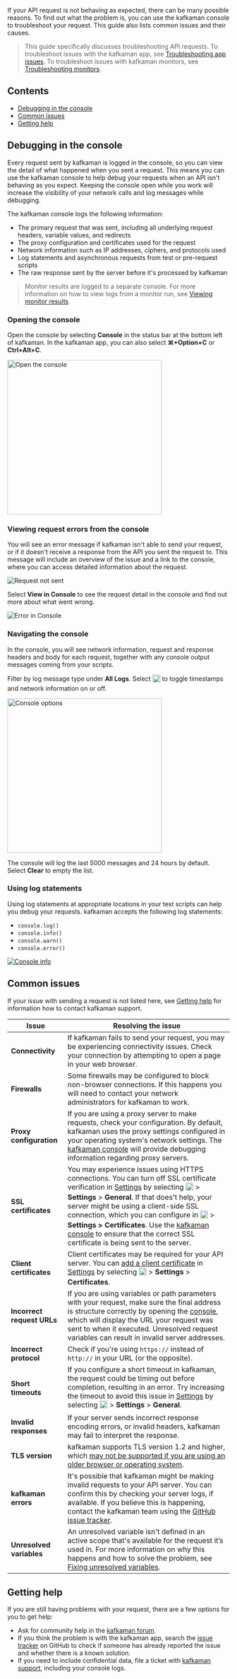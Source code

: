 If your API request is not behaving as expected, there can be many possible reasons. To find out what the problem is, you can use the kafkaman console to troubleshoot your request. This guide also lists common issues and their causes.

> This guide specifically discusses troubleshooting API requests. To troubleshoot issues with the kafkaman app, see [Troubleshooting app issues](/docs/getting-started/troubleshooting-inapp/). To troubleshoot issues with kafkaman monitors, see [Troubleshooting monitors](/docs/monitoring-your-api/troubleshooting-monitors/).

## Contents

* [Debugging in the console](#debugging-in-the-console)
* [Common issues](#common-issues)
* [Getting help](#getting-help)

## Debugging in the console

Every request sent by kafkaman is logged in the console, so you can view the detail of what happened when you sent a request. This means you can use the kafkaman console to help debug your requests when an API isn't behaving as you expect. Keeping the console open while you work will increase the visibility of your network calls and log messages while debugging.

The kafkaman console logs the following information:

* The primary request that was sent, including all underlying request headers, variable values, and redirects
* The proxy configuration and certificates used for the request
* Network information such as IP addresses, ciphers, and protocols used
* Log statements and asynchronous requests from test or pre-request scripts
* The raw response sent by the server before it's processed by kafkaman

> Monitor results are logged to a separate console. For more information on how to view logs from a monitor run, see [Viewing monitor results](/docs/monitoring-your-api/viewing-monitor-results/#console-log).

### Opening the console

Open the console by selecting **Console** in the status bar at the bottom left of kafkaman. In the kafkaman app, you can also select **⌘+Option+C** or **Ctrl+Alt+C**.

<img alt="Open the console" src="https://assets.kafkaman.com/kafkaman-docs/console-pane-button.jpg" width="350px"/>

### Viewing request errors from the console

You will see an error message if kafkaman isn't able to send your request, or if it doesn't receive a response from the API you sent the request to. This message will include an overview of the issue and a link to the console, where you can access detailed information about the request.

![Request not sent](https://assets.kafkaman.com/kafkaman-docs/response-error-console-link-v8.jpg)

Select __View in Console__ to see the request detail in the console and find out more about what went wrong.

![Error in Console](https://assets.kafkaman.com/kafkaman-docs/console-pane-opened-from-response-v8.jpg)

### Navigating the console

In the console, you will see network information, request and response headers and body for each request, together with any console output messages coming from your scripts.

Filter by log message type under **All Logs**. Select <img alt="Three dots icon" src="https://assets.kafkaman.com/kafkaman-docs/icon-three-dots-v9.jpg" width="18px" style="vertical-align:middle;margin-bottom:5px"> to toggle timestamps and network information on or off.

<img alt="Console options" src="https://assets.kafkaman.com/kafkaman-docs/console-pane-log-options-v8.jpg" width="350px"/>

The console will log the last 5000 messages and 24 hours by default. Select __Clear__ to empty the list.

### Using log statements

Using log statements at appropriate locations in your test scripts can help you debug your requests. kafkaman accepts the following log statements:

* `console.log()`
* `console.info()`
* `console.warn()`
* `console.error()`

[![Console info](https://assets.kafkaman.com/kafkaman-docs/console-logs-in-pane-v8.jpg)](https://assets.kafkaman.com/kafkaman-docs/console-logs-in-pane-v8.jpg)

## Common issues

If your issue with sending a request is not listed here, see [Getting help](#getting-help) for information how to contact kafkaman support.

Issue | Resolving the issue
--- | ---
**Connectivity** | If kafkaman fails to send your request, you may be experiencing connectivity issues. Check your connection by attempting to open a page in your web browser.
**Firewalls** | Some firewalls may be configured to block non-browser connections. If this happens you will need to contact your network administrators for kafkaman to work.
**Proxy configuration** | If you are using a proxy server to make requests, check your configuration. By default, kafkaman uses the proxy settings configured in your operating system's network settings. The [kafkaman console](#debugging-in-the-console) will provide debugging information regarding proxy servers.
**SSL certificates** | You may experience issues using HTTPS connections. You can turn off SSL certificate verification in [Settings](/docs/getting-started/settings/) by selecting <img alt="Settings icon" src="https://assets.kafkaman.com/kafkaman-docs/icon-gear-outline-v9.jpg" width="18px" style="vertical-align:middle;margin-bottom:5px"> > **Settings** > **General**. If that does't help, your server might be using a client-side SSL connection, which you can configure in <img alt="Settings icon" src="https://assets.kafkaman.com/kafkaman-docs/icon-gear-outline-v9.jpg" width="18px" style="vertical-align:middle;margin-bottom:5px"> > **Settings > Certificates**. Use the [kafkaman console](#debugging-in-the-console) to ensure that the correct SSL certificate is being sent to the server.
**Client certificates** | Client certificates may be required for your API server. You can [add a client certificate](/docs/sending-requests/certificates/) in [Settings](/docs/getting-started/settings/) by selecting <img alt="Settings icon" src="https://assets.kafkaman.com/kafkaman-docs/icon-gear-outline-v9.jpg" width="18px" style="vertical-align:middle;margin-bottom:5px"> > **Settings** > **Certificates**.
**Incorrect request URLs** | If you are using variables or path parameters with your request, make sure the final address is structure correctly by opening the [console](#debugging-in-the-console), which will display the URL your request was sent to when it executed. Unresolved request variables can result in invalid server addresses.
**Incorrect protocol** | Check if you're using `https://` instead of `http://` in your URL (or the opposite).
**Short timeouts** | If you configure a short timeout in kafkaman, the request could be timing out before completion, resulting in an error. Try increasing the timeout to avoid this issue in [Settings](/docs/getting-started/settings/) by selecting <img alt="Settings icon" src="https://assets.kafkaman.com/kafkaman-docs/icon-gear-outline-v9.jpg" width="18px" style="vertical-align:middle;margin-bottom:5px"> > **Settings** > **General**.
**Invalid responses** | If your server sends incorrect response encoding errors, or invalid headers, kafkaman may fail to interpret the response.
**TLS version** | kafkaman supports TLS version 1.2 and higher, which [may not be supported if you are using an older browser or operating system](https://support.kafkaman.com/hc/en-us/articles/360041392573-Deprecating-TLS-1-0-and-TLS-1-1).
**kafkaman errors** | It's possible that kafkaman might be making invalid requests to your API server. You can confirm this by checking your server logs, if available. If you believe this is happening, contact the kafkaman team using the [GitHub issue tracker](https://github.com/kafkamanlabs/kafkaman-app-support/issues).
**Unresolved variables** | An unresolved variable isn't defined in an active scope that's available for the request it’s used in. For more information on why this happens and how to solve the problem, see [Fixing unresolved variables](/docs/sending-requests/variables/#fixing-unresolved-variables).

## Getting help

If you are still having problems with your request, there are a few options for you to get help:

* Ask for community help in the [kafkaman forum](https://community.kafkaman.com/).
* If you think the problem is with the kafkaman app, search the [issue tracker](https://github.com/kafkamanlabs/kafkaman-app-support/issues) on GitHub to check if someone has already reported the issue and whether there is a known solution.
* If you need to include confidential data, file a ticket with [kafkaman support](https://support.kafkaman.com/hc/en-us), including your console logs.
